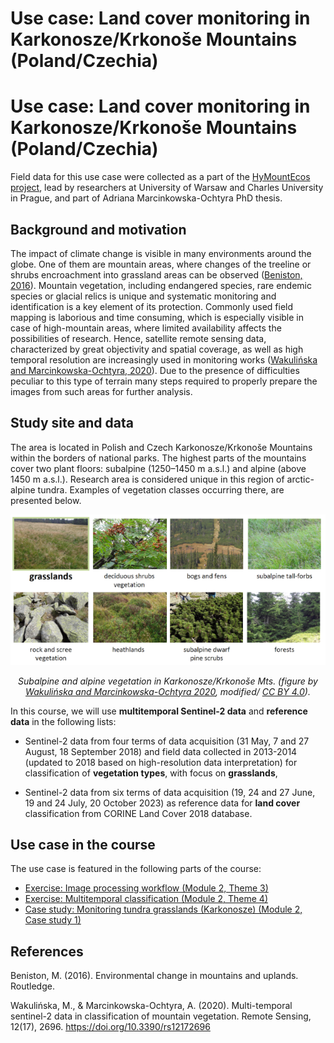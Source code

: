 Use case: Land cover monitoring in Karkonosze/Krkonoše Mountains (Poland/Czechia)
================

# Use case: Land cover monitoring in Karkonosze/Krkonoše Mountains (Poland/Czechia)

Field data for this use case were collected as a part of the [HyMountEcos project](https://catalogue.ceda.ac.uk/uuid/998847cad2a54c71ab2a39c0d0735ae0), lead by researchers at University of Warsaw and Charles University in Prague, and part of Adriana Marcinkowska-Ochtyra PhD thesis.

## Background and motivation

The impact of climate change is visible in many environments around the globe. One of them are mountain areas, where changes of the treeline or shrubs encroachment into grassland areas can be observed ([Beniston, 2016](#references)). Mountain vegetation, including endangered species, rare endemic species or glacial relics is unique and systematic monitoring and identification is a key element of its protection. Commonly used field mapping is laborious and time consuming, which is especially visible in case of high-mountain areas, where limited availability affects the possibilities of research. Hence, satellite remote sensing data, characterized by great objectivity and spatial coverage, as well as high temporal resolution are increasingly used in monitoring works ([Wakulińska and Marcinkowska-Ochtyra, 2020](#references)). Due to the presence of difficulties peculiar to this type of terrain many steps required to properly prepare the images from such areas for further analysis.

## Study site and data

The area is located in Polish and Czech Karkonosze/Krkonoše Mountains within the borders of national parks. The highest parts of the mountains cover two plant floors: subalpine (1250–1450 m a.s.l.) and alpine (above 1450 m a.s.l.). Research area is considered unique in this region of arctic-alpine tundra. Examples of vegetation classes occurring there, are presented below.

<center>

<img src="media/usecase_tundra_karkonosze.png" title="Subalpine and alpine vegetation." alt="Karkonosze tundra usecase" width="600"/>

<i>Subalpine and alpine vegetation in Karkonosze/Krkonoše Mts. (figure by [Wakulińska and Marcinkowska-Ochtyra 2020](https://doi.org/10.3390/rs12172696), modified/ [CC BY 4.0](https://creativecommons.org/licenses/by/4.0/)).</i>
</center>

In this course, we will use **multitemporal Sentinel-2 data** and **reference data** in the following lists:

- Sentinel-2 data from four terms of data acquisition (31 May, 7 and 27 August, 18 September 2018) and field data collected in 2013-2014 (updated to 2018 based on high-resolution data interpretation) for classification of **vegetation types**, with focus on **grasslands**,

- Sentinel-2 data from six terms of data acquisition (19, 24 and 27 June, 19 and 24 July, 20 October 2023) as reference data for **land cover** classification from CORINE Land Cover 2018 database.

## Use case in the course

The use case is featured in the following parts of the course:

- [Exercise: Image processing workflow (Module 2, Theme 3)](../module2/03_image_processing/03_image_processing_exercise.md)
- [Exercise: Multitemporal classification (Module 2, Theme 4)](../module2/04_multitemporal_classification/04_multitemporal_classification.md)
- [Case study: Monitoring tundra grasslands (Karkonosze) (Module 2, Case study 1)](../module2/06_cs_tundra_grasslands/06_cs_tundra_grasslands.md)

## References

Beniston, M. (2016). Environmental change in mountains and uplands. Routledge.

Wakulińska, M., & Marcinkowska-Ochtyra, A. (2020). Multi-temporal sentinel-2 data in classification of mountain vegetation. Remote Sensing, 12(17), 2696. <https://doi.org/10.3390/rs12172696>
